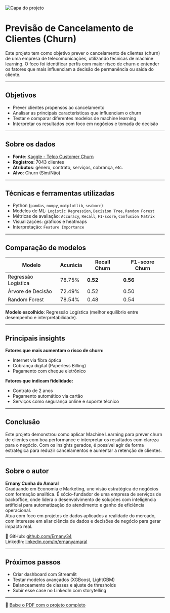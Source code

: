![Capa do projeto](capa-projeto-churn.png.png)

# Previsão de Cancelamento de Clientes (Churn)

Este projeto tem como objetivo prever o cancelamento de clientes (churn) de uma empresa de telecomunicações, utilizando técnicas de machine learning. O foco foi identificar perfis com maior risco de churn e entender os fatores que mais influenciam a decisão de permanência ou saída do cliente.

---

## Objetivos

- Prever clientes propensos ao cancelamento
- Analisar as principais características que influenciam o churn
- Testar e comparar diferentes modelos de machine learning
- Interpretar os resultados com foco em negócios e tomada de decisão

---

## Sobre os dados

- **Fonte**: [Kaggle - Telco Customer Churn](https://www.kaggle.com/datasets/blastchar/telco-customer-churn)
- **Registros**: 7043 clientes
- **Atributos**: gênero, contrato, serviços, cobrança, etc.
- **Alvo**: Churn (Sim/Não)

---

## Técnicas e ferramentas utilizadas

- Python (`pandas`, `numpy`, `matplotlib`, `seaborn`)
- Modelos de ML: `Logistic Regression`, `Decision Tree`, `Random Forest`
- Métricas de avaliação: `Accuracy`, `Recall`, `F1-score`, `Confusion Matrix`
- Visualizações: gráficos e heatmaps
- Interpretação: `Feature Importance`

---

## Comparação de modelos

| Modelo              | Acurácia | Recall Churn | F1-score Churn |
|---------------------|----------|--------------|----------------|
| Regressão Logística | 78.75%   | **0.52**     | **0.56**       |
| Árvore de Decisão   | 72.49%   | 0.52         | 0.50           |
| Random Forest       | 78.54%   | 0.48         | 0.54           |

**Modelo escolhido**: Regressão Logística (melhor equilíbrio entre desempenho e interpretabilidade).

---

## Principais insights

**Fatores que mais aumentam o risco de churn:**
- Internet via fibra óptica
- Cobrança digital (Paperless Billing)
- Pagamento com cheque eletrônico

**Fatores que indicam fidelidade:**
- Contrato de 2 anos
- Pagamento automático via cartão
- Serviços como segurança online e suporte técnico

---

## Conclusão

Este projeto demonstrou como aplicar Machine Learning para prever churn de clientes com boa performance e interpretar os resultados com clareza para o negócio. Com os insights gerados, é possível agir de forma estratégica para reduzir cancelamentos e aumentar a retenção de clientes.

---

## Sobre o autor

**Ernany Cunha do Amaral**  
Graduando em Economia e Marketing, une visão estratégica de negócios com formação analítica. É sócio-fundador de uma empresa de serviços de backoffice, onde lidera o desenvolvimento de soluções com inteligência artificial para automatização do atendimento e ganho de eficiência operacional.  
Atua com foco em projetos de dados aplicados à realidade do mercado, com interesse em aliar ciência de dados e decisões de negócio para gerar impacto real.

🔗 GitHub: [github.com/Ernany34](https://github.com/Ernany34)  
LinkedIn: [linkedin.com/in/ernanyamaral](https://www.linkedin.com/in/ernanyamaral/)

---

## Próximos passos

- Criar dashboard com Streamlit
- Testar modelos avançados (XGBoost, LightGBM)
- Balanceamento de classes e ajuste de thresholds
- Subir esse case no LinkedIn com storytelling

---

📄 [Baixe o PDF com o projeto completo](Projeto_Churn_Ernany.pdf)
